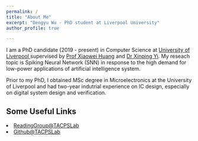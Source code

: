 ```yaml
---
permalink: /
title: "About Me"
excerpt: "Dengyu Wu - PhD student at Liverpool University"
author_profile: true

---
```

I am a PhD candidate (2019 - present) in Computer Science at <a class="page-link" href="https://www.liverpool.ac.uk/"> University of Liverpool </a> supervised by  <a class="page-link" href="https://cgi.csc.liv.ac.uk/~xiaowei/"> Prof Xiaowei Huang</a> and  <a class="page-link" href="https://sites.google.com/site/xinpingyi00/"> Dr Xinping Yi</a>. My reseach topic is Spiking Neural Network (SNN) in response to the high demand for low-power applications of artificial intelligence system.

Prior to my PhD, I obtained MSc degree in Microelectronics at the University of Liverpool and had two-year indutrial experience on IC design, especially on digital system design and verification.

Some Useful Links
------
<li><a class="page-link" href="https://cgi.csc.liv.ac.uk/~acps/readinggroup/">ReadingGroup@TACPSLab</a></li>
<li><a class="page-link" href="https://github.com/TACPSLab">Github@TACPSLab</a></li>
